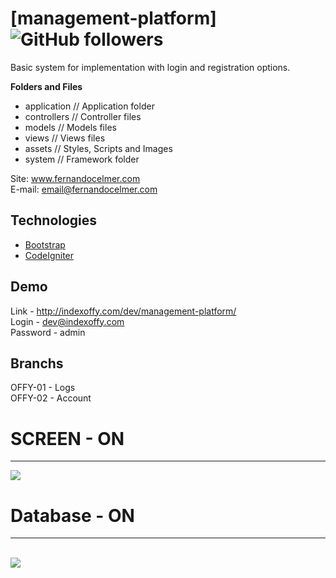 # [management-platform] ![GitHub followers](https://img.shields.io/github/followers/FernandoCelmer?label=Fernando%20Celmer&style=social)

Basic system for implementation with login and registration options.

<p><b>Folders and Files</b></p>
<ul>
  <li>application // Application folder</li>
  <li>controllers // Controller files</li></li>
  <li>models // Models files</li>
  <li>views // Views files</li>
  <li>assets // Styles, Scripts and Images</li>
  <li>system // Framework folder</li>
</ul>

Site: www.fernandocelmer.com
</br>
E-mail: email@fernandocelmer.com

## Technologies

- [Bootstrap](https://getbootstrap.com) 
- [CodeIgniter](https://codeigniter.com)

## Demo
Link - http://indexoffy.com/dev/management-platform/ <br> 
Login - dev@indexoffy.com <br> 
Password - admin <br> 

## Branchs
OFFY-01 - Logs <br>
OFFY-02 - Account <br>

# SCREEN - ON 
________________________________
<p>
<img src="https://github.com/FernandoCelmer/indexoffy-management-platform/blob/master/Designer/img_indexoffy-01.png?raw=true">
  

# Database - ON
________________________________
<br>
<img src="https://github.com/FernandoCelmer/indexoffy-management-platform/blob/master/DataBase/INDEXOFFY.png?raw=true"></p>



